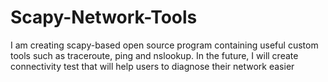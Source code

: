 # Scapy-Network-Tools
I am creating scapy-based open source program containing useful custom tools such as traceroute, ping and nslookup. In the future, I will create connectivity test that will help users to diagnose their network easier 
